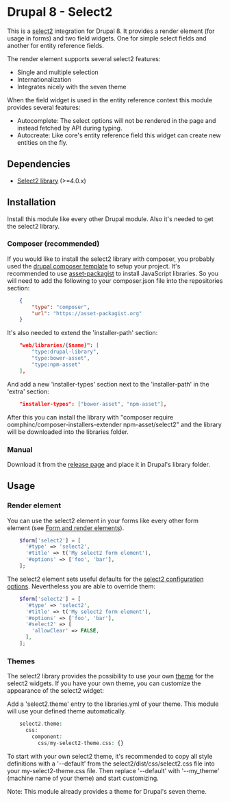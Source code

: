 # Drupal 8 - Select2
This is a [select2](https://select2.org/) integration for Drupal 8. It provides a render element (for usage in forms) and two field widgets.
One for simple select fields and another for entity reference fields.

The render element supports several select2 features:

* Single and multiple selection
* Internationalization
* Integrates nicely with the seven theme

When the field widget is used in the entity reference context this module provides several features:

* Autocomplete: The select options will not be rendered in the page and instead fetched by API during typing.
* Autocreate: Like core's entity reference field this widget can create new entities on the fly.

## Dependencies
* [Select2 library](https://select2.org/) (>=4.0.x)

## Installation
Install this module like every other Drupal module. Also it's needed to get the select2 library.

### Composer (recommended)
If you would like to install the select2 library with composer, you probably used the [drupal composer template](https://github.com/drupal-composer/drupal-project) to setup your project. It's recommended to use [asset-packagist]() to install JavaScript libraries. So you will need to add the following to your composer.json file into the repositories section:

```json
    {
        "type": "composer",
        "url": "https://asset-packagist.org"
    }
```

It's also needed to extend the 'installer-path' section:

```json
    "web/libraries/{$name}": [
        "type:drupal-library",
        "type:bower-asset",
        "type:npm-asset"
    ],
```
And add a new 'installer-types' section next to the 'installer-path' in the 'extra' section:

```json
    "installer-types": ["bower-asset", "npm-asset"],
```

After this you can install the library with "composer require oomphinc/composer-installers-extender npm-asset/select2" and the library will be downloaded into the libraries folder.

### Manual
Download it from the [release page](https://github.com/select2/select2/releases) and place it in Drupal's library folder.

## Usage
### Render element
You can use the select2 element in your forms like every other form element (see [Form and render elements](https://api.drupal.org/api/drupal/elements)).

```php
    $form['select2'] = [
      '#type' => 'select2',
      '#title' => t('My select2 form element'),
      '#options' => ['foo', 'bar'],
    ];
```

The select2 element sets useful defaults for the [select2 configuration options](https://select2.org/configuration/options-api).
Nevertheless you are able to override them:

```php
    $form['select2'] = [
      '#type' => 'select2',
      '#title' => t('My select2 form element'),
      '#options' => ['foo', 'bar'],
      '#select2' => [
        'allowClear' => FALSE,
      ],
    ];
```

### Themes
The select2 library provides the possibility to use your own [theme](https://select2.org/appearance#themes) for the select2 widgets.  If you have your own theme, you can customize the appearance of the select2 widget:

Add a 'select2.theme' entry to the libraries.yml of your theme. This module will use your defined theme automatically.

```php
    select2.theme:
      css:
        component:
          css/my-select2-theme.css: {}
```

To start with your own select2 theme, it's recommended to copy all style definitions with a '--default' from the select2/dist/css/select2.css
file into your my-select2-theme.css file. Then replace '--default' with '--my_theme' (machine name of your theme) and start customizing.

Note: This module already provides a theme for Drupal's seven theme.
